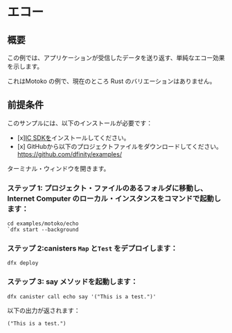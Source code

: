 # エコー

## 概要

この例では、アプリケーションが受信したデータを送り返す、単純なエコー効果を示します。

これはMotoko の例で、現在のところ Rust のバリエーションはありません。

## 前提条件

このサンプルには、以下のインストールが必要です：

- \[x\][IC SDKを](../developer-docs/setup/install/index.mdx)インストールしてください。
- \[x\] GitHubから以下のプロジェクトファイルをダウンロードしてください。https://github.com/dfinity/examples/

ターミナル・ウィンドウを開きます。

### ステップ 1: プロジェクト・ファイルのあるフォルダに移動し、Internet Computer のローカル・インスタンスをコマンドで起動します：

    cd examples/motoko/echo
    `dfx start --background

### ステップ 2:canisters `Map` と`Test` をデプロイします：

    dfx deploy

### ステップ 3: say メソッドを起動します：

    dfx canister call echo say '("This is a test.")'

以下の出力が返されます：

    ("This is a test.")

<!---
# Echo

## Overview

This example demonstrates a simple echo effect, where an application sends back the data it receives.

This is a Motoko example that does not currently have a Rust variant. 


## Prerequisites
This example requires an installation of:

- [x] Install the [IC SDK](../developer-docs/setup/install/index.mdx).
- [x] Download the following project files from GitHub: https://github.com/dfinity/examples/

Begin by opening a terminal window.

### Step 1: Navigate into the folder containing the project's files and start a local instance of the Internet Computer with the command:

```
cd examples/motoko/echo
`dfx start --background
```

### Step 2: Deploy the canisters `Map` and `Test`:

```
dfx deploy
```

### Step 3: Invoke the say method:

```
dfx canister call echo say '("This is a test.")'
```


The following output will be returned: 

```
("This is a test.")
```
-->
